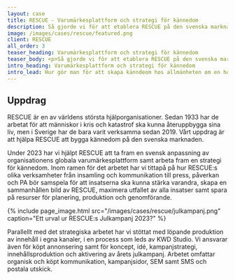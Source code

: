 ```yaml
---
layout: case
title: RESCUE - Varumärkesplattform och strategi för kännedom
description: Så gjorde vi för att etablera RESCUE på den svenska marknaden
image: /images/cases/rescue/featured.png
client: RESCUE
all_order: 3
teaser_heading: Varumärkesplattform och strategi för kännedom
teaser_body: <p>Så gjorde vi för att etablera RESCUE på den svenska marknaden</p>
intro_heading: Varumärkesplattform och strategi för kännedom
intro_lead: Hur gör man för att skapa känndeom hos allmänheten om en helt ny och okänd organisation? 
---
```


## Uppdrag

RESCUE är en av världens största hjälporganisationer. Sedan 1933 har de arbetat för att människor i kris och katastrof ska kunna återuppbygga sina liv, men i Sverige har de bara varit verksamma sedan 2019. Vårt uppdrag är att hjälpa RESCUE att bygga kännedom på den svenska marknaden.

Under 2023 har vi hjälpt RESCUE att ta fram en svensk anpassning av organisationens globala varumärkesplattform samt arbeta fram en strategi för kännedom. Inom ramen för det arbetet har vi tittapå på hur RESCUE:s olika verksamheter från insamling och kommunikation till press, påverkan och PA bör samspela för att insatserna ska kunna stärka varandra, skapa en sammanhållen bild av RESCUE, maximera utfallet av alla insatser samt spara på resurser för planering, produktion och genomförande. 

{%
  include page_image.html
  src="/images/cases/rescue/julkampanj.png"
  caption="Ett urval ur RESCUE:s Julkampanj 2023?"
%}

Parallellt med det strategiska arbetet har vi stöttat med löpande produktion av innehåll i egna kanaler, i en process som leds av KWD Studio. Vi ansvarar även för köpt annonsering samt för koncept, idé, kampanjstrategi, innehållsproduktion och aktivering av årets julkampanj. Arbetet omfattar organisk och köpt kommunikation, kampanjsidor, SEM samt SMS och postala utskick.

